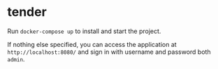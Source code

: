 # tender

Run `docker-compose up` to install and start the project.

If nothing else specified, you can access the application at `http://localhost:8080/` and sign in with username and password both `admin`.
